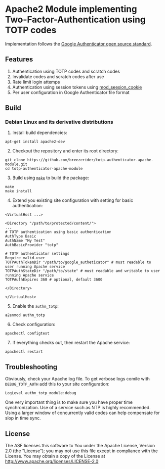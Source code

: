 # Apache2 Module implementing Two-Factor-Authentication using TOTP codes

Implementation follows the [Google Authenticator open source standard](https://github.com/google/google-authenticator).

## Features

1. Authentication using TOTP codes and scratch codes
2. Invalidate codes and scratch codes after use
3. Rate limit login attemps
4. Authentication using session tokens using [mod_seesion_cookie](https://github.com/apache/httpd/blob/trunk/modules/session/mod_session_cookie.c)
5. Per user configuration in Google Authenticator file format

## Build

### Debian Linux and its derivative distributions

1. Install build dependencies:

```
apt-get install apache2-dev
```

2. Checkout the repository and enter its root directory:

```
git clone https://github.com/breezerider/totp-authenticator-apache-module.git
cd totp-authenticator-apache-module
```

3. Build using [`make`](https://www.gnu.org/software/make/) to build the package:

```
make
make install
```

4. Extend you existing site configuration with setting for basic authentication:

```
<VirtualHost ...>

<Directory "/path/to/protected/content/">
...
# TOTP authentication using basic authentication
AuthType Basic
AuthName "My Test" 
AuthBasicProvider "totp"

# TOTP authenticator settings
Require valid-user 
TOTPAuthTokenDir "/path/to/google_autheticator" # must readable to user running Apache service
TOTPAuthStateDir "/path/to/state" # must readable and writable to user running Apache service
TOTPAuthExpires 360 # optional, default 3600

</Directory>

</VirtualHost>
```

5. Enable the `authn_totp`:

```
a2enmod authn_totp
```

6. Check configuration:

```
apachectl configtest
```

7. If everything checks out, then restart the Apache service:

```
apachectl restart
```

## Troubleshooting

Obviously, check your Apache log file. To get verbose logs comile with `DEBUG_TOTP_AUTH` add this to your site configuration:

```
LogLevel authn_totp_module:debug
```

One very important thing is to make sure you have proper time synchronization. Use of a service such as NTP is highly recommended. Using a larger window of concurrently valid codes can help compensate for slop in time sync.

## License

The ASF licenses this software to You under the Apache License, Version 2.0 (the "License"); you may not use this file except in compliance with the License.  You may obtain a copy of the License at http://www.apache.org/licenses/LICENSE-2.0
